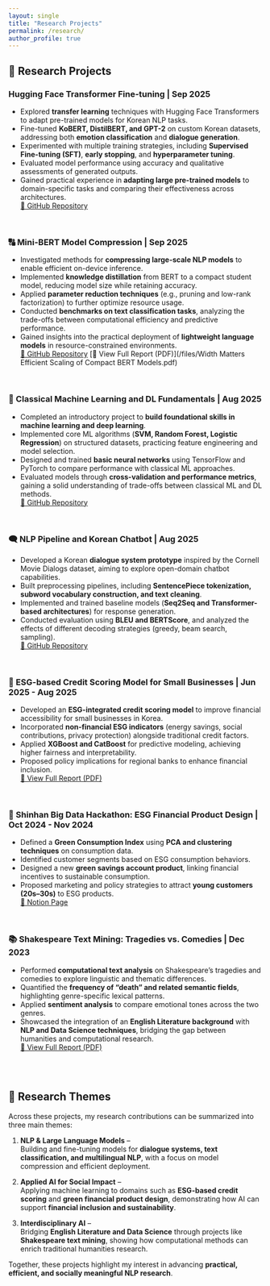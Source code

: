 ```yaml
---
layout: single
title: "Research Projects"
permalink: /research/
author_profile: true
---
```


## 🔬 Research Projects

### Hugging Face Transformer Fine-tuning | Sep 2025  
- Explored **transfer learning** techniques with Hugging Face Transformers to adapt pre-trained models for Korean NLP tasks.  
- Fine-tuned **KoBERT, DistilBERT, and GPT-2** on custom Korean datasets, addressing both **emotion classification** and **dialogue generation**.  
- Experimented with multiple training strategies, including **Supervised Fine-tuning (SFT)**, **early stopping**, and **hyperparameter tuning**.  
- Evaluated model performance using accuracy and qualitative assessments of generated outputs.  
- Gained practical experience in **adapting large pre-trained models** to domain-specific tasks and comparing their effectiveness across architectures.  
[🔗 GitHub Repository](https://github.com/JeongMinIsBest/AIFFEL_quest_rs/tree/main/GoingDeeper/GD1516)  
<br/>

### 🔠 Mini-BERT Model Compression | Sep 2025  
- Investigated methods for **compressing large-scale NLP models** to enable efficient on-device inference.  
- Implemented **knowledge distillation** from BERT to a compact student model, reducing model size while retaining accuracy.  
- Applied **parameter reduction techniques** (e.g., pruning and low-rank factorization) to further optimize resource usage.  
- Conducted **benchmarks on text classification tasks**, analyzing the trade-offs between computational efficiency and predictive performance.  
- Gained insights into the practical deployment of **lightweight language models** in resource-constrained environments.   
[🔗 GitHub Repository](https://github.com/JeongMinIsBest/AIFFEL_quest_rs/tree/main/GoingDeeper/GD1314)
[📄 View Full Report (PDF)](/files/Width Matters Efficient Scaling of Compact BERT Models.pdf)  
<br/>

### 🤖 Classical Machine Learning and DL Fundamentals | Aug 2025
- Completed an introductory project to **build foundational skills in machine learning and deep learning**.  
- Implemented core ML algorithms (**SVM, Random Forest, Logistic Regression**) on structured datasets, practicing feature engineering and model selection.  
- Designed and trained **basic neural networks** using TensorFlow and PyTorch to compare performance with classical ML approaches.  
- Evaluated models through **cross-validation and performance metrics**, gaining a solid understanding of trade-offs between classical ML and DL methods.  
[🔗 GitHub Repository](https://github.com/JeongMinIsBest/AIFFEL_quest_rs/tree/main/GoingDeeper/GD0304)  
<br/>

### 🗨️ NLP Pipeline and Korean Chatbot | Aug 2025  
- Developed a Korean **dialogue system prototype** inspired by the Cornell Movie Dialogs dataset, aiming to explore open-domain chatbot capabilities.  
- Built preprocessing pipelines, including **SentencePiece tokenization, subword vocabulary construction, and text cleaning**.  
- Implemented and trained baseline models (**Seq2Seq and Transformer-based architectures**) for response generation.  
- Conducted evaluation using **BLEU and BERTScore**, and analyzed the effects of different decoding strategies (greedy, beam search, sampling).  
[🔗 GitHub Repository](https://github.com/JeongMinIsBest/AIFFEL_quest_rs/tree/main/GoingDeeper/GD0910)  
<br/>

### 🌳 ESG-based Credit Scoring Model for Small Businesses | Jun 2025 - Aug 2025
- Developed an **ESG-integrated credit scoring model** to improve financial accessibility for small businesses in Korea.  
- Incorporated **non-financial ESG indicators** (energy savings, social contributions, privacy protection) alongside traditional credit factors.  
- Applied **XGBoost and CatBoost** for predictive modeling, achieving higher fairness and interpretability.  
- Proposed policy implications for regional banks to enhance financial inclusion.  
[📄 View Full Report (PDF)](/files/MyResearchPoster.pdf)
<br/>

### 🏦 Shinhan Big Data Hackathon: ESG Financial Product Design | Oct 2024 - Nov 2024  
- Defined a **Green Consumption Index** using **PCA and clustering techniques** on consumption data.  
- Identified customer segments based on ESG consumption behaviors.  
- Designed a new **green savings account product**, linking financial incentives to sustainable consumption.  
- Proposed marketing and policy strategies to attract **young customers (20s–30s)** to ESG products.  
[🔗 Notion Page](https://www.notion.so/Green-Consumption-Savings-Account-ESG-Financial-Product-Proposal-1d1fb4f8761581369fb9c56899e5494a?source=copy_link)
<br/>

### 📚 Shakespeare Text Mining: Tragedies vs. Comedies | Dec 2023
- Performed **computational text analysis** on Shakespeare’s tragedies and comedies to explore linguistic and thematic differences.  
- Quantified the **frequency of “death” and related semantic fields**, highlighting genre-specific lexical patterns.  
- Applied **sentiment analysis** to compare emotional tones across the two genres.  
- Showcased the integration of an **English Literature background** with **NLP and Data Science techniques**, bridging the gap between humanities and computational research.  
[📄 View Full Report (PDF)](files/Data_Analysis.pdf)
<br/>
<br/>

## 📂 Research Themes  

Across these projects, my research contributions can be summarized into three main themes:  

1. **NLP & Large Language Models** –  
   Building and fine-tuning models for **dialogue systems, text classification, and multilingual NLP**, with a focus on model compression and efficient deployment.  
  
2. **Applied AI for Social Impact** –  
   Applying machine learning to domains such as **ESG-based credit scoring** and **green financial product design**, demonstrating how AI can support **financial inclusion and sustainability**.  
  
3. **Interdisciplinary AI** –  
   Bridging **English Literature and Data Science** through projects like **Shakespeare text mining**, showing how computational methods can enrich traditional humanities research.  
  
Together, these projects highlight my interest in advancing **practical, efficient, and socially meaningful NLP research**.
<br/>
<br/>
